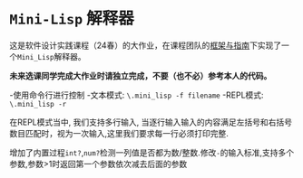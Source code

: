 # `Mini-Lisp` 解释器

这是软件设计实践课程（24春）的大作业，在课程团队的[框架与指南](https://pku-software.github.io/project-doc/)下实现了一个`Mini_Lisp`解释器。

**未来选课同学完成大作业时请独立完成，不要（也不必）参考本人的代码。**





















-使用命令行进行控制
-文本模式: `\.mini_lisp -f filename`
-REPL模式: `\.mini_lisp -r`

在REPL模式当中, 我们支持多行输入, 当逐行输入输入的内容满足左括号和右括号数目匹配时，视为一次输入,这里我们要求每一行必须打印完整.

增加了内置过程`int?`,`num?`检测一列值是否都为数/整数.修改`-`的输入标准,支持多个参数,参数>1时返回第一个参数依次减去后面的参数
